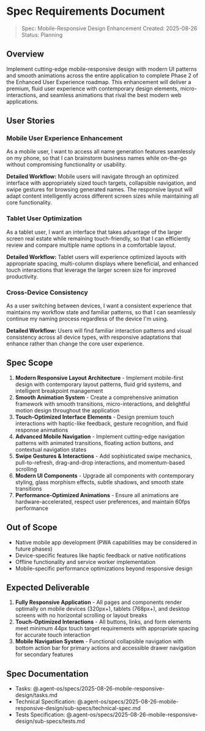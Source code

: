 # Spec Requirements Document

> Spec: Mobile-Responsive Design Enhancement
> Created: 2025-08-26
> Status: Planning

## Overview

Implement cutting-edge mobile-responsive design with modern UI patterns and smooth animations across the entire application to complete Phase 2 of the Enhanced User Experience roadmap. This enhancement will deliver a premium, fluid user experience with contemporary design elements, micro-interactions, and seamless animations that rival the best modern web applications.

## User Stories

### Mobile User Experience Enhancement

As a mobile user, I want to access all name generation features seamlessly on my phone, so that I can brainstorm business names while on-the-go without compromising functionality or usability.

**Detailed Workflow:** Mobile users will navigate through an optimized interface with appropriately sized touch targets, collapsible navigation, and swipe gestures for browsing generated names. The responsive layout will adapt content intelligently across different screen sizes while maintaining all core functionality.

### Tablet User Optimization

As a tablet user, I want an interface that takes advantage of the larger screen real estate while remaining touch-friendly, so that I can efficiently review and compare multiple name options in a comfortable layout.

**Detailed Workflow:** Tablet users will experience optimized layouts with appropriate spacing, multi-column displays where beneficial, and enhanced touch interactions that leverage the larger screen size for improved productivity.

### Cross-Device Consistency

As a user switching between devices, I want a consistent experience that maintains my workflow state and familiar patterns, so that I can seamlessly continue my naming process regardless of the device I'm using.

**Detailed Workflow:** Users will find familiar interaction patterns and visual consistency across all device types, with responsive adaptations that enhance rather than change the core user experience.

## Spec Scope

1. **Modern Responsive Layout Architecture** - Implement mobile-first design with contemporary layout patterns, fluid grid systems, and intelligent breakpoint management
2. **Smooth Animation System** - Create a comprehensive animation framework with smooth transitions, micro-interactions, and delightful motion design throughout the application
3. **Touch-Optimized Interface Elements** - Design premium touch interactions with haptic-like feedback, gesture recognition, and fluid response animations
4. **Advanced Mobile Navigation** - Implement cutting-edge navigation patterns with animated transitions, floating action buttons, and contextual navigation states
5. **Swipe Gestures & Interactions** - Add sophisticated swipe mechanics, pull-to-refresh, drag-and-drop interactions, and momentum-based scrolling
6. **Modern UI Components** - Upgrade all components with contemporary styling, glass morphism effects, subtle shadows, and smooth state transitions
7. **Performance-Optimized Animations** - Ensure all animations are hardware-accelerated, respect user preferences, and maintain 60fps performance

## Out of Scope

- Native mobile app development (PWA capabilities may be considered in future phases)
- Device-specific features like haptic feedback or native notifications
- Offline functionality and service worker implementation
- Mobile-specific performance optimizations beyond responsive design

## Expected Deliverable

1. **Fully Responsive Application** - All pages and components render optimally on mobile devices (320px+), tablets (768px+), and desktop screens with no horizontal scrolling or layout breaks
2. **Touch-Optimized Interactions** - All buttons, links, and form elements meet minimum 44px touch target requirements with appropriate spacing for accurate touch interaction  
3. **Mobile Navigation System** - Functional collapsible navigation with bottom action bar for primary actions and accessible drawer navigation for secondary features

## Spec Documentation

- Tasks: @.agent-os/specs/2025-08-26-mobile-responsive-design/tasks.md
- Technical Specification: @.agent-os/specs/2025-08-26-mobile-responsive-design/sub-specs/technical-spec.md
- Tests Specification: @.agent-os/specs/2025-08-26-mobile-responsive-design/sub-specs/tests.md